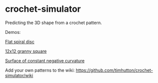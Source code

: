 crochet-simulator
=================

Predicting the 3D shape from a crochet pattern.

Demos:

[Flat spiral disc](http://timhutton.github.io/crochet-simulator/?(c)5sc-4sc-5(sc-6)2(sc-7)2(sc-8)2(sc-9)2(sc-10)2(sc-11)2(sc-12)2(sc-13)3(sc-14)3(sc-15)3(sc-16)3(sc-17)3(sc-18)3(sc-19)4(sc-20)4(sc-21)4(sc-22)4(sc-23)4(sc-24)4(sc-25)5(sc-26)5(sc-27)5(sc-28)5(sc-29)5(sc-30)5(sc-31)6(sc-32)6(sc-33)6(sc-34)6(sc-35)6(sc-36)6(sc-37)7)

[12x12 granny square](http://timhutton.github.io/crochet-simulator/?(c)12(c,sc-2,sc-4,sc-6,sc-8,sc-10,sc-12,sc-14,sc-16,sc-18,sc-20,sc-22)11)

[Surface of constant negative curvature](http://timhutton.github.io/crochet-simulator/?(c)2sc-1sc-1(sc-2)2(sc-3)2(sc-4)2(sc-5)3(sc-6)3(sc-7)3(sc-8)3(sc-9)3(sc-10)3(sc-11)3(sc-12)3(sc-13)3(sc-14)4(sc-15)4(sc-16)4(sc-17)4(sc-18)4(sc-19)4(sc-20)4(sc-21)4(sc-22)4(sc-23)4(sc-24)4(sc-25)4(sc-26)4(sc-27)4(sc-28)4(sc-29)4(sc-30)4(sc-31)4(sc-32)4(sc-33)4(sc-34)4(sc-35)4(sc-36)4(sc-37)4(sc-38)4(sc-39)4(sc-40)4(sc-41)4(sc-42)4(sc-43)4(sc-44)4(sc-45)4(sc-46)4(sc-47)4(sc-48)4(sc-49)4(sc-50)4(sc-51)4(sc-52)4(sc-53)4(sc-54)4(sc-55)4(sc-56)4(sc-57)4(sc-58)4(sc-59)4(sc-60)4(sc-61)4(sc-62)4(sc-63)4(sc-64)4(sc-65)4(sc-66)4(sc-67)4(sc-68)4(sc-69)4(sc-70)4(sc-71)4(sc-72)4(sc-73)4(sc-74)4(sc-75)4(sc-76)4(sc-77)4(sc-78)4(sc-79)4(sc-80)4(sc-81)4(sc-82)4(sc-83)4(sc-84)4(sc-85)4(sc-86)4(sc-87)4(sc-88)4(sc-89)4(sc-90)4(sc-91)4(sc-92)4(sc-93)4(sc-94)4(sc-95)4(sc-96)4(sc-97)4(sc-98)4(sc-99)4)

Add your own patterns to the wiki: https://github.com/timhutton/crochet-simulator/wiki
